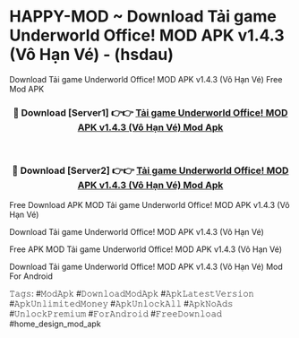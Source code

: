 # HAPPY-MOD ~ Download Tải game Underworld Office! MOD APK v1.4.3 (Vô Hạn Vé) - (hsdau)
Download Tải game Underworld Office! MOD APK v1.4.3 (Vô Hạn Vé) Free Mod APK

<div align="center">
<h3>🔴 Download [Server1] 👉👉 <a href="https://apk-comot.site?title=Tải_game_Underworld_Office!_MOD_APK_v1.4.3_(Vô_Hạn_Vé)">Tải game Underworld Office! MOD APK v1.4.3 (Vô Hạn Vé) Mod Apk</a></h3><br>

<h3>🔴 Download [Server2] 👉👉 <a href="https://apk-comot.site?title=Tải_game_Underworld_Office!_MOD_APK_v1.4.3_(Vô_Hạn_Vé)">Tải game Underworld Office! MOD APK v1.4.3 (Vô Hạn Vé) Mod Apk</a></h3>
</div>


Free Download APK MOD Tải game Underworld Office! MOD APK v1.4.3 (Vô Hạn Vé)

Download Tải game Underworld Office! MOD APK v1.4.3 (Vô Hạn Vé) 

Free APK MOD Tải game Underworld Office! MOD APK v1.4.3 (Vô Hạn Vé) 

Download Tải game Underworld Office! MOD APK v1.4.3 (Vô Hạn Vé) Mod For Android

𝚃𝚊𝚐𝚜: #𝙼𝚘𝚍𝙰𝚙𝚔 #𝙳𝚘𝚠𝚗𝚕𝚘𝚊𝚍𝙼𝚘𝚍𝙰𝚙𝚔 #𝙰𝚙𝚔𝙻𝚊𝚝𝚎𝚜𝚝𝚅𝚎𝚛𝚜𝚒𝚘𝚗 #𝙰𝚙𝚔𝚄𝚗𝚕𝚒𝚖𝚒𝚝𝚎𝚍𝙼𝚘𝚗𝚎𝚢 #𝙰𝚙𝚔𝚄𝚗𝚕𝚘𝚌𝚔𝙰𝚕𝚕 #𝙰𝚙𝚔𝙽𝚘𝙰𝚍𝚜 #𝚄𝚗𝚕𝚘𝚌𝚔𝙿𝚛𝚎𝚖𝚒𝚞𝚖 #𝙵𝚘𝚛𝙰𝚗𝚍𝚛𝚘𝚒𝚍 #𝙵𝚛𝚎𝚎𝙳𝚘𝚠𝚗𝚕𝚘𝚊𝚍 #home_design_mod_apk